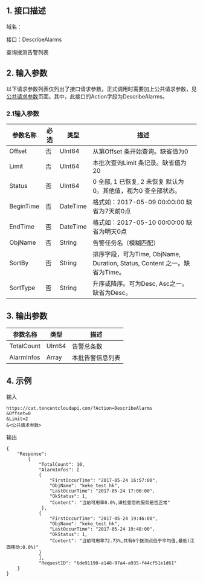 ## 1. 接口描述

域名：

接口：DescribeAlarms



查询拨测告警列表

## 2. 输入参数

以下请求参数列表仅列出了接口请求参数，正式调用时需要加上公共请求参数，见<a href="/doc/api/405/公共请求参数" title="公共请求参数">公共请求参数</a>页面。其中，此接口的Action字段为DescribeAlarms。

### 2.1输入参数

| 参数名称      | 必选   | 类型       | 描述                                      |
| --------- | ---- | ------ |  --------------------------------------- |
| Offset    | 否    | UInt64 | 从第Offset 条开始查询。缺省值为0      |
| Limit     | 否    | UInt64 | 本批次查询Limit 条记录。缺省值为20        |
| Status    | 否    | UInt64    | 0 全部, 1 已恢复, 2 未恢复  默认为0。其他值，视为0 查全部状态。                    |
| BeginTime | 否    | DateTime    |  格式如：2017-05-09 00:00:00  缺省为7天前0点                   |
| EndTime   | 否    | DateTime    | 格式如：2017-05-10 00:00:00  缺省为明天0点 |
| ObjName   | 否    | String    | 告警任务名（模糊匹配） |
| SortBy    | 否    | String    |排序字段，可为Time, ObjName, Duration, Status, Content 之一。缺省为Time。 |
| SortType  | 否    | String   | 升序或降序。可为Desc, Asc之一。缺省为Desc。 |


#### 

## 3. 输出参数

| 参数名称    | 类型     | 描述                  |
| ------- | ------ | ------------------- |
| TotalCount    | UInt64    | 告警总条数 |
| AlarmInfos | Array | 本批告警信息列表                |


## 4. 示例

输入

```
https://cat.tencentcloudapi.com/?Action=DescribeAlarms
&Offset=0
&Limit=2
&<公共请求参数>
```

输出

```
{
	"Response": 
        {	
            "TotalCount": 10,
            "AlarmInfos": [
            {
                "FirstOccurTime": "2017-05-24 16:57:00",
                "ObjName": "keke_test_hk",
                "LastOccurTime": "2017-05-24 17:00:00",
                "OkStatus": 1,
                "Content": "当前可用率0.0%,请检查您的服务是否正常"
             },
            {
                "FirstOccurTime": "2017-05-24 19:46:00",
                "ObjName": "keke_test_hk",
                "LastOccurTime": "2017-05-24 19:48:00",
                "OkStatus": 1,
                "Content": "当前可用率72.73%,共有6个拨测点低于平均值,最低(江西移动:0.0%)"
            }
            ],
            "RequestID": "6de91190-a148-97a4-a935-f44cf51e1d61"
	}	
}
```